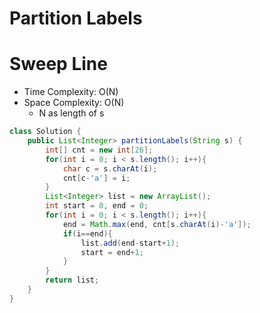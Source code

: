 # Partition Labels

# Sweep Line

- Time Complexity: O(N)
- Space Complexity: O(N)
  - N as length of s

```java
class Solution {
    public List<Integer> partitionLabels(String s) {
        int[] cnt = new int[26];
        for(int i = 0; i < s.length(); i++){
            char c = s.charAt(i);
            cnt[c-'a'] = i;
        }
        List<Integer> list = new ArrayList();
        int start = 0, end = 0;
        for(int i = 0; i < s.length(); i++){
            end = Math.max(end, cnt[s.charAt(i)-'a']);
            if(i==end){
                list.add(end-start+1);
                start = end+1;
            }
        }
        return list;
    }
}
```
